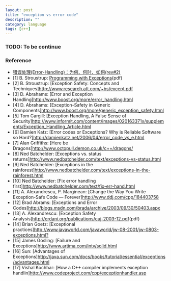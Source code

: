 ```yaml
---
layout: post
title: "exception vs error code"
description: ""
category: language 
tags: [c++]
---
```



### TODO: To be continue

### Reference
* [错误处理(Error-Handling)：为何、何时、如何(rev#2)](http://blog.csdn.net/pongba/article/details/1815742)
* [1] B. Stroustrup: [Programming with Exceptions](http://www.research.att.com/~bs/eh_brief.pdf)(pdf)
* [2] B. Stroustrup: [Exception Safety: Concepts and Techniques]<http://www.research.att.com/~bs/except.pdf>
* [3] D. Abrahams: [Error and Exception Handling]<http://www.boost.org/more/error_handling.html>
* [4] D. Abrahams: [Exception-Safety in Generic Components]<http://www.boost.org/more/generic_exception_safety.html>
* [5] Tom Cargill: [Exception Handling, A False Sense of Security]<http://www.informit.com/content/images/020163371x/supplements/Exception_Handling_Article.html>
* [6] Damien Katz: [Error codes or Exceptions? Why is Reliable Software so Hard?]<http://damienkatz.net/2006/04/error_code_vs_e.html>
* [7] Alan Griffiths: [Here be Dragons]<http://www.octopull.demon.co.uk/c++/dragons/>
* [8] Ned Batchelder: [Exceptions vs. status returns]<http://www.nedbatchelder.com/text/exceptions-vs-status.html>
* [9] Ned Batchelder: [Exceptions in the rainforest]<http://www.nedbatchelder.com/text/exceptions-in-the-rainforest.html>
* [10] Ned Batchelder: [Fix error handling first]<http://www.nedbatchelder.com/text/fix-err-hand.html>
* [11] A. Alexandrescu, P. Marginean: [Change the Way You Write Exception-Safe Code — Forever]<http://www.ddj.com/cpp/184403758>
* [12] Brad Abrams: [Exceptions and Error Codes]<http://blogs.msdn.com/brada/archive/2003/09/30/50403.aspx>
* [13] A. Alexandrescu: [Exception Safety Analysis]<http://erdani.org/publications/cuj-2003-12.pdf>(pdf)
* [14] Brian Goetz: [Exceptional practices]<http://www.javaworld.com/javaworld/jw-08-2001/jw-0803-exceptions.html?>
* [15] James Gosling: [Failure and Exceptions]<http://www.artima.com/intv/solid.html>
* [16] Sun: [Advantages of Exceptions]<http://java.sun.com/docs/books/tutorial/essential/exceptions/advantages.html>
* [17] Vishal Kochhar: [How a C++ compiler implements exception handlin]<http://www.codeproject.com/cpp/exceptionhandler.asp>
